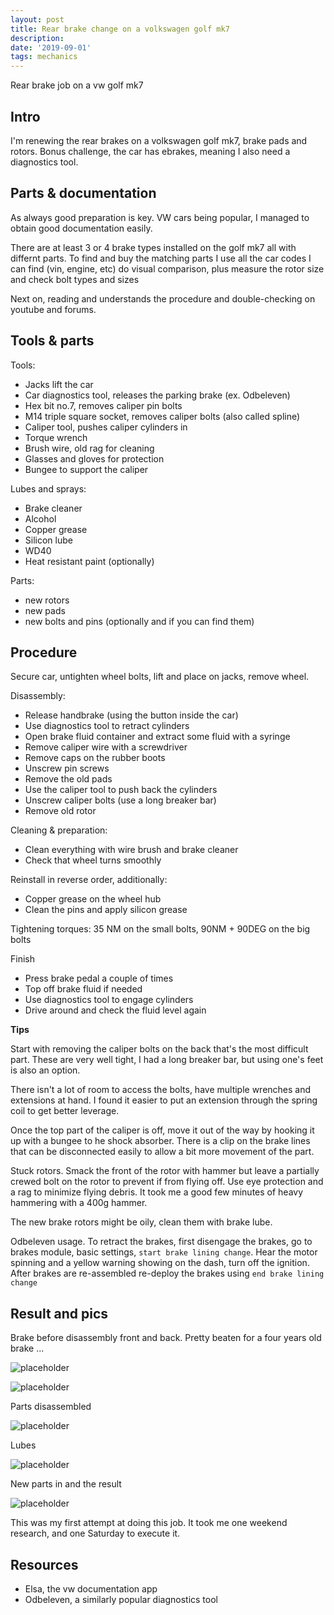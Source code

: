 ```yaml
---
layout: post
title: Rear brake change on a volkswagen golf mk7
description: 
date: '2019-09-01'
tags: mechanics
---
```


Rear brake job on a vw golf mk7

## Intro

I'm renewing the rear brakes on a volkswagen golf mk7, brake pads and rotors. Bonus challenge, the car has ebrakes, meaning I also need a diagnostics tool.

## Parts & documentation

As always good preparation is key. VW cars being popular, I managed to obtain good documentation easily.

There are at least 3 or 4 brake types installed on the golf mk7 all with differnt parts. To find and buy the matching parts I use all the car codes I can find (vin, engine, etc) do visual comparison, plus measure the rotor size and check bolt types and sizes 

Next on, reading and understands the procedure and double-checking on youtube and forums.

## Tools & parts

Tools:
- Jacks lift the car
- Car diagnostics tool, releases the parking brake (ex. Odbeleven)
- Hex bit no.7, removes caliper pin bolts 
- M14 triple square socket, removes caliper bolts (also called spline)
- Caliper tool, pushes caliper cylinders in
- Torque wrench 
- Brush wire, old rag for cleaning
- Glasses and gloves for protection
- Bungee to support the caliper

Lubes and sprays:
- Brake cleaner
- Alcohol
- Copper grease 
- Silicon lube
- WD40
- Heat resistant paint (optionally)

Parts: 
 - new rotors 
 - new pads
 - new bolts and pins (optionally and if you can find them)


## Procedure

Secure car, untighten wheel bolts, lift and place on jacks, remove wheel.

Disassembly:
- Release handbrake (using the button inside the car) 
- Use diagnostics tool to retract cylinders
- Open brake fluid container and extract some fluid with a syringe
- Remove caliper wire with a screwdriver
- Remove caps on the rubber boots
- Unscrew pin screws
- Remove the old pads
- Use the caliper tool to push back the cylinders
- Unscrew caliper bolts (use a long breaker bar)
- Remove old rotor

Cleaning & preparation:
- Clean everything with wire brush and brake cleaner 
- Check that wheel turns smoothly 

Reinstall in reverse order, additionally:
- Copper grease on the wheel hub 
- Clean the pins and apply silicon grease

Tightening torques: 35 NM on the small bolts, 90NM + 90DEG on the big bolts 

Finish 
- Press brake pedal a couple of times 
- Top off brake fluid if needed 
- Use diagnostics tool to engage cylinders
- Drive around and check the fluid level again

**Tips**

Start with removing the caliper bolts on the back that's the most difficult part. These are very well tight, I had a long breaker bar, but using one's feet is also an option.


There isn't a lot of room to access the bolts, have multiple wrenches and extensions at hand. I found it easier to put an extension through the spring coil to get better leverage.


Once the top part of the caliper is off, move it out of the way by hooking it up with a bungee to he shock absorber. There is a clip on the brake lines that can be disconnected easily to allow a bit more movement of the part.


Stuck rotors. Smack the front of the rotor with hammer but leave a partially crewed bolt on the rotor to prevent if from flying off. Use eye protection and a rag to minimize flying debris. It took me a good few minutes of heavy hammering with a 400g hammer.


The new brake rotors might be oily, clean them with brake lube.


Odbeleven usage. To retract the brakes, first disengage the brakes, go to brakes module, basic settings, `start brake lining change`. Hear the motor spinning and a yellow warning showing on the dash, turn off the ignition. After brakes are re-assembled re-deploy the brakes using `end brake lining change`


## Result and pics

Brake before disassembly front and back. Pretty beaten for a four years old brake ...

![placeholder](/public/golf_rear_brakes/front.jpg "brakes front")

![placeholder](/public/golf_rear_brakes/back.jpg "brakes back")

Parts disassembled

![placeholder](/public/golf_rear_brakes/parts.jpg "parts")

Lubes

![placeholder](/public/golf_rear_brakes/tubes.jpg "lubes")

New parts in and the result 

![placeholder](/public/golf_rear_brakes/final.jpg "brakes back")


This was my first attempt at doing this job. It took me one weekend research, and one Saturday to execute it. 

## Resources

- Elsa, the vw documentation app 
- Odbeleven, a similarly popular diagnostics tool